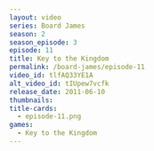 ```yaml
---
layout: video
series: Board James
season: 2
season_episode: 3
episode: 11
title: Key to the Kingdom
permalink: /board-james/episode-11
video_id: tlfAQ33YE1A
alt_video_id: tIUpew7vcfk
release_date: 2011-06-10
thumbnails:
title-cards: 
  - episode-11.png
games:
  - Key to the Kingdom  
---
```



